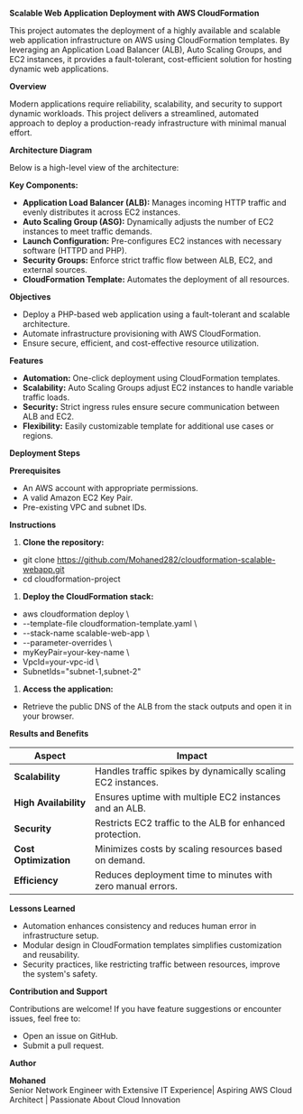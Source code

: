 **Scalable Web Application Deployment with AWS CloudFormation**

This project automates the deployment of a highly available and scalable web application infrastructure on AWS using CloudFormation templates. By leveraging an Application Load Balancer (ALB), Auto Scaling Groups, and EC2 instances, it provides a fault-tolerant, cost-efficient solution for hosting dynamic web applications.

**Overview**

Modern applications require reliability, scalability, and security to support dynamic workloads. This project delivers a streamlined, automated approach to deploy a production-ready infrastructure with minimal manual effort.

**Architecture Diagram**

Below is a high-level view of the architecture:

**Key Components:**

- **Application Load Balancer (ALB):** Manages incoming HTTP traffic and evenly distributes it across EC2 instances.
- **Auto Scaling Group (ASG):** Dynamically adjusts the number of EC2 instances to meet traffic demands.
- **Launch Configuration:** Pre-configures EC2 instances with necessary software (HTTPD and PHP).
- **Security Groups:** Enforce strict traffic flow between ALB, EC2, and external sources.
- **CloudFormation Template:** Automates the deployment of all resources.

**Objectives**

- Deploy a PHP-based web application using a fault-tolerant and scalable architecture.
- Automate infrastructure provisioning with AWS CloudFormation.
- Ensure secure, efficient, and cost-effective resource utilization.

**Features**

- **Automation:** One-click deployment using CloudFormation templates.
- **Scalability:** Auto Scaling Groups adjust EC2 instances to handle variable traffic loads.
- **Security:** Strict ingress rules ensure secure communication between ALB and EC2.
- **Flexibility:** Easily customizable template for additional use cases or regions.

**Deployment Steps**

**Prerequisites**

- An AWS account with appropriate permissions.
- A valid Amazon EC2 Key Pair.
- Pre-existing VPC and subnet IDs.

**Instructions**

1. **Clone the repository:**

- git clone <https://github.com/Mohaned282/cloudformation-scalable-webapp.git>
- cd cloudformation-project

1. **Deploy the CloudFormation stack:**

- aws cloudformation deploy \\
- \--template-file cloudformation-template.yaml \\
- \--stack-name scalable-web-app \\
- \--parameter-overrides \\
- myKeyPair=your-key-name \\
- VpcId=your-vpc-id \\
- SubnetIds="subnet-1,subnet-2"

1. **Access the application:**

- Retrieve the public DNS of the ALB from the stack outputs and open it in your browser.

**Results and Benefits**

| **Aspect** | **Impact** |
| --- | --- |
| **Scalability** | Handles traffic spikes by dynamically scaling EC2 instances. |
| **High Availability** | Ensures uptime with multiple EC2 instances and an ALB. |
| **Security** | Restricts EC2 traffic to the ALB for enhanced protection. |
| **Cost Optimization** | Minimizes costs by scaling resources based on demand. |
| **Efficiency** | Reduces deployment time to minutes with zero manual errors. |

**Lessons Learned**

- Automation enhances consistency and reduces human error in infrastructure setup.
- Modular design in CloudFormation templates simplifies customization and reusability.
- Security practices, like restricting traffic between resources, improve the system's safety.

**Contribution and Support**

Contributions are welcome! If you have feature suggestions or encounter issues, feel free to:

- Open an issue on GitHub.
- Submit a pull request.

**Author**

**Mohaned**  
Senior Network Engineer with Extensive IT Experience| Aspiring AWS Cloud Architect | Passionate About Cloud Innovation
